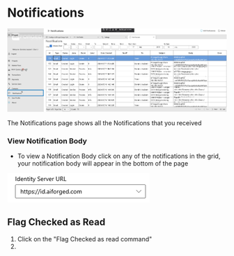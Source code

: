 # Notifications

![](<.gitbook/assets/image (11) (1).png>)

The Notifications page shows all the Notifications that you received

### View Notification Body

* To view a Notification Body click on any of the notifications in the grid, your notification body will appear in the bottom of the page

![](<.gitbook/assets/image (12).png>)

## Flag Checked as Read

1. Click on the "Flag Checked as read command"
2.
